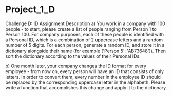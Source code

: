 # Project_1_D
Challenge D: ID Assignment
Description
a) You work in a company with 100 people - to start, please create a list of people ranging from Person 1 to Person 100. For company purposes, each of these people is identified with a Personal ID, which is a combination of 2 uppercase letters and a random number of 5 digits. For each person, generate a random ID, and store it in a dictionary alongside their name (for example ('Person 5': 'AB73648')). Then sort the dictionary according to the values of their Personal IDs.

b) One month later, your company changes the ID format for every employee - from now on, every person will have an ID that consists of only letters. In order to convert them, every number in the employee ID should be replaced by the corresponding uppercase letter in the alphabeth. Please write a function that accomplishes this change and apply it to the dictionary.
